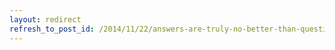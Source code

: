 ```yaml
---
layout: redirect
refresh_to_post_id: /2014/11/22/answers-are-truly-no-better-than-questions
---
```

